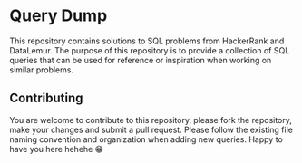 # Query Dump

This repository contains solutions to SQL problems from HackerRank and DataLemur. The purpose of this repository is to provide a collection of SQL queries that can be used for reference or inspiration when working on similar problems.

## Contributing

You are welcome to contribute to this repository, please fork the repository, make your changes and submit a pull request. Please follow the existing file naming convention and organization when adding new queries. Happy to have you here hehehe 	:grin: